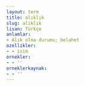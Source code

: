 ```yaml
---
layout: term
title: alıklık
slug: aliklik
lisan: Türkçe
anlamlar:
- Alık olma durumu; belahet
ozellikler:
- - isim
ornekler:
- - ''
orneklerkaynak:
- - ''
---
```

